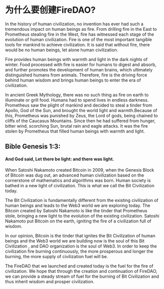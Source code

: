 # 为什么要创建FireDAO?

In the history of human civilization, no invention has ever had such a tremendous impact on human beings as fire. From drilling fire in the East to Prometheus stealing fire in the West, fire has witnessed each stage of the evolution of human civilization. Fire is one of the most important tangible tools for mankind to achieve civilization. It is said that without fire, there would be no human beings, let alone human civilization.

Fire provides human beings with warmth and light in the dark nights of winter. Food processed with fire is easier for humans to digest and absorb,  and further promotes the development of human brains, which ultimately distinguished humans from animals. Therefore,  fire is the driving force behind human wisdom and brings human beings to enter the era of civilization.

In ancient Greek Mythology, there was no such thing as fire on earth to illuminate or grill food. Humans had to spend lives in endless darkness. Prometheus saw the plight of mankind and decided to steal a tinder from Apollo,  God of the Sun, and brought the world light and warmth.Because of this, Prometheus was punished by Zeus, the Lord of gods, being chained to cliffs of the Caucasus Mountains. Since then he had suffered from hunger, bitter wind, scorching Sun, brutal rain and eagle attacks. It was the fire  stolen by Prometheus that filled human beings  with warmth and light.

## Bible Genesis 1:3:

#### And God said, Let there be light: and there was light.

When Satoshi Nakamoto created Bitcoin in 2009, when the Genesis Block of Bitcoin was dug out, an advanced human civilization based on the cornerstone of mathematics and algorithms was born. Human society is bathed in a new light of civilization. This is what we call the Bit Civilization today.

The Bit Civilization is fundamentally different from the existing civilization of human beings and leads to the Web3 world we are exploring today. The Bitcoin created by Satoshi Nakamoto is like the tinder that Prometheus stole, bringing a new light to the evolution of the existing civilization. Satoshi Nakamoto put Bitcoin on the earth, igniting the fire of a civilization full of wisdom.

In our opinion, Bitcoin is the tinder that ignites the Bit Civilization of human beings and the Web3 world we are building now is the soul of this Bit Civilization , and DAO organization is the soul of Web3. In order to keep the civilization fire burning continuously, the more prosperous and longer the burning, the more supply of civilization fuel will be.

The FireDAO that we launched  and created today is the fuel for the fire of civilization. We hope that through the creation and continuation of FireDAO, we can provide a steady stream of fuel for the burning of Bit Civilization and thus inherit wisdom and prosper civilization.